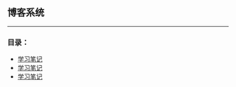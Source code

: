 ## 博客系统

___

### 目录：

* [学习笔记](https://disanrencheng.github.io/blog/#/)
* [学习笔记](https://disanrencheng.github.io/blog/#/)
* [学习笔记](https://disanrencheng.github.io/blog/#/)